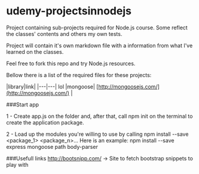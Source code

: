 # udemy-projectsinnodejs

Project containing sub-projects required for Node.js course.
Some reflect the classes' contents and others my own tests.

Project will contain it's own markdown file with a information from what I've learned on the classes.

Feel free to fork this repo and try Node.js resources.

Bellow there is a list of the required files for these projects:

|library|link|
|---|---| lol
|mongoose| [http://mongoosejs.com/](http://mongoosejs.com/) |

###Start app

1 - Create app.js on the folder and, after that, call npm init on the terminal to create
the application package.

2 - Load up the modules you're willing to use by calling npm install --save <package_1> <package_n>...
Here is an example: npm install --save express mongoose path body-parser

###Usefull links
 http://bootsnipp.com/ -> Site to fetch bootstrap snippets to play with <br/> 
